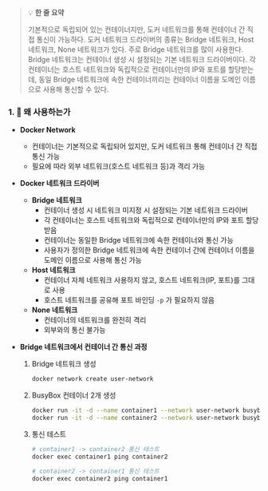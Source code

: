 > 💡 **한 줄 요약**
>
> 기본적으로 독립되어 있는 컨테이너지만, 도커 네트워크를 통해 컨테이너 간 직접 통신이 가능하다. 도커 네트워크 드라이버의 종류는 Bridge 네트워크, Host 네트워크, None 네트워크가 있다. 주로 Bridge 네트워크를 많이 사용한다. Bridge 네트워크는 컨테이너 생성 시 설정되는 기본 네트워크 드라이버이다. 각 컨테이너는 호스트 네트워크와 독립적으로 컨테이너만의 IP와 포트를 할당받는데, 동일 Bridge 네트워크에 속한 컨테이너끼리는 컨테이너 이름을 도메인 이름으로 사용해 통신할 수 있다.

### 1. 🤔 왜 사용하는가

- **Docker Network**

  - 컨테이너는 기본적으로 독립되어 있지만, 도커 네트워크 통해 컨테이너 간 직접 통신 가능
  - 필요에 따라 외부 네트워크(호스트 네트워크 등)과 격리 가능

- **Docker 네트워크 드라이버**

  - **Bridge 네트워크**
    - 컨테이너 생성 시 네트워크 미지정 시 설정되는 기본 네트워크 드라이버
    - 각 컨테이너는 호스트 네트워크와 독립적으로 컨테이너만의 IP와 포트 할당 받음
    - 컨테이너는 동일한 Bridge 네트워크에 속한 컨테이너와 통신 가능
    - 사용자가 정의한 Bridge 네트워크에 속한 컨테이너 간에 컨테이너 이름을 도메인 이름으로 사용해 통신 가능
  - **Host 네트워크**
    - 컨테이너 자체 네트워크 사용하지 않고, 호스트 네트워크(IP, 포트)를 그대로 사용
    - 호스트 네트워크를 공유해 포트 바인딩 `-p` 가 필요하지 않음
  - **None 네트워크**
    - 컨테이너의 네트워크를 완전히 격리
    - 외부와의 통신 불가능

- **Bridge 네트워크에서 컨테이너 간 통신 과정**
  1. Bridge 네트워크 생성

     ```bash
     docker network create user-network
     ```

  2. BusyBox 컨테이너 2개 생성

     ```bash
     docker run -it -d --name container1 --network user-network busybox
     docker run -it -d --name container2 --network user-network busybox
     ```

  3. 통신 테스트

     ```bash
     # container1 -> container2 통신 테스트
     docker exec container1 ping container2

     # container2 -> container1 통신 테스트
     docker exec container2 ping container1
     ```
